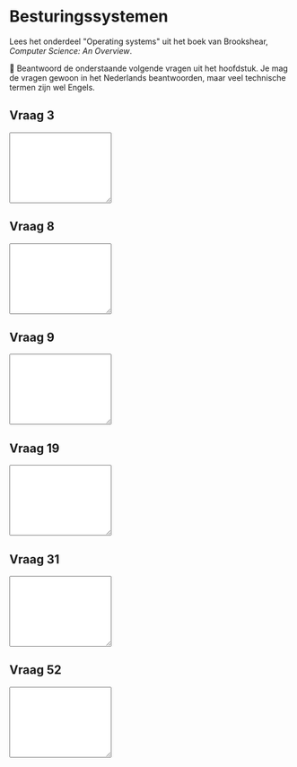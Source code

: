 # Besturingssystemen

Lees het onderdeel "Operating systems" uit het boek van Brookshear, *Computer Science: An Overview*.

🌵 Beantwoord de onderstaande volgende vragen uit het hoofdstuk. Je mag de vragen gewoon in het Nederlands beantwoorden, maar veel technische termen zijn wel Engels.

## Vraag 3

<textarea name="form[q3]" rows="8" required></textarea>

## Vraag 8

<textarea name="form[q8]" rows="8" required></textarea>

## Vraag 9

<textarea name="form[q9]" rows="8" required></textarea>

## Vraag 19

<textarea name="form[q19]" rows="8" required></textarea>

## Vraag 31

<textarea name="form[q31]" rows="8" required></textarea>

## Vraag 52

<textarea name="form[q52]" rows="8" required></textarea>
